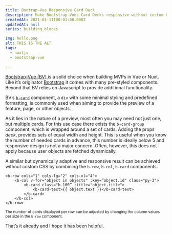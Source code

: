 ```yaml
---
title: Bootrap-Vue Responsive Card Deck
description: Make Bootstrap-Vues Card Decks responsive without custom CSS
createdAt: 2021-01-11T00:01:00.000Z
updatedAt: null
series: building_blocks

img: hello.png
alt: THIS IS THE ALT
tags:
  - nuxtjs
  - bootstrap-vue

---
```


<a class="font-bold text-purple-600" href="https://bootstrap-vue.org/" target="_blank"> Bootstrap-Vue (BV) </a> is a solid choice when building MVPs in Vue or Nuxt. Like it’s originator <a class="font-bold text-purple-600" href="https://getbootstrap.com/" target="_blank">Bootstrap</a> it comes with many pre-styled components. Beyond that BV relies on Javascript to provide additional functionality.

BV’s <a href="https://bootstrap-vue.org/docs/components/card" target="_blank"><code class="bg-gray-800 text-gray-100 rounded p-1">b-card</code></a> component, a <code class="bg-gray-800 text-gray-100 rounded p-1">div</code> with some minimal styling and predefined formatting, is commonly used when aiming to provide the preview of a feature, page, or other objects.

As it lies in the nature of a preview, most often you may need not just one, but multiple cards. For this use case there exists the <code class="bg-gray-800 text-gray-100 rounded p-1">b-card-group</code> component, which is wrapped around a set of cards. Adding the props <i>deck</i>, provides sets of equal width and height. This is useful when you know the number of needed cards in advance, this number is ideally below 5 and responsive design is not a major concern. Often, however, this does not apply because user objects are fetched dynamically.

A similar but dynamically adaptive and responsive result can be achieved without custom CSS by combining the <code class="bg-gray-800 text-gray-100 rounded p-1">b-row</code>, <code class="bg-gray-800 text-gray-100 rounded p-1">b-col</code>, <code class="bg-gray-800 text-gray-100 rounded p-1">b-card</code> components.


```vue[FooComponent.vue]
<b-row cols="1" cols-lg="2" cols-xl="4">
    <b-col v-for="object in objects" :key=”object.id" class="py-3">
        <b-card class="h-100” :title="object.title">
            <b-card-text>{{ object.text }}</b-card-text>
        </b-card>
    </b-col>
</b-row>

```

<small class="text-gray-600">The number of cards displayed per row can be adjusted by changing the column values per size in the <code class="bg-gray-800 text-gray-100 rounded p-1">b-row</code> component.</small>

That’s it already and I hope it has been helpful.

